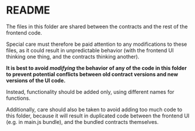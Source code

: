 # README

The files in this folder are shared between the contracts and the rest of the frontend code.

Special care must therefore be paid attention to any modifications to these files, as it could result in unpredictable behavior (with the frontend UI thinking one thing, and the contracts thinking another).

**It is best to avoid _modifying_ the behavior of any of the code in this folder to prevent potential conflicts between old contract versions and new versions of the UI code.**

Instead, functionality should be added only, using different names for functions.

Additionally, care should also be taken to avoid adding too much code to this folder, because it will result in duplicated code between the frontend UI (e.g. in main.js bundle), and the bundled contracts themselves.
